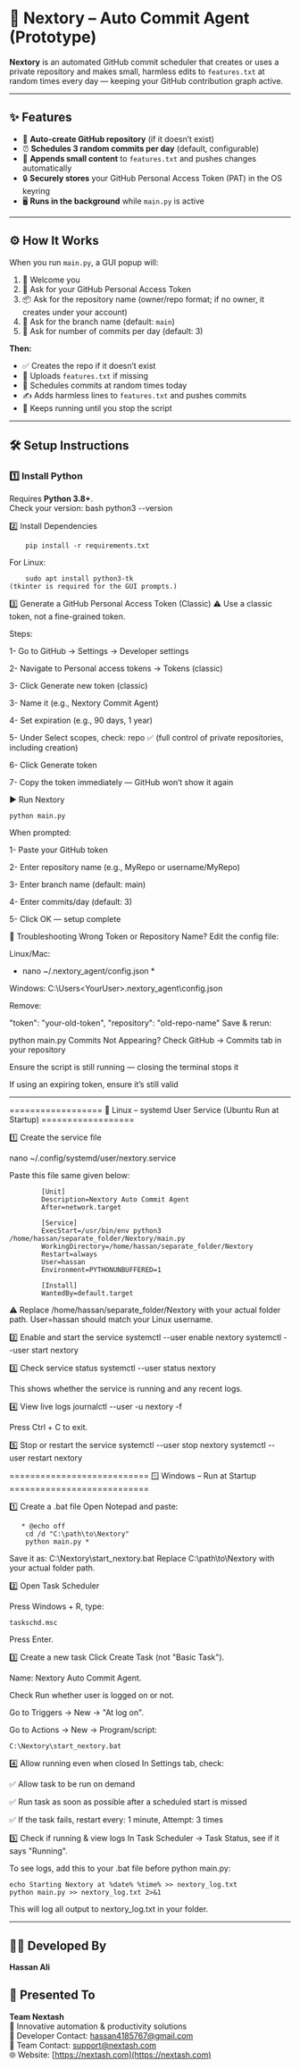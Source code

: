# 🚀 Nextory – Auto Commit Agent (Prototype)

**Nextory** is an automated GitHub commit scheduler that creates or uses a private repository and makes small, harmless edits to `features.txt` at random times every day — keeping your GitHub contribution graph active.

---

## ✨ Features
- 📂 **Auto-create GitHub repository** (if it doesn’t exist)  
- ⏰ **Schedules 3 random commits per day** (default, configurable)  
- 📝 **Appends small content** to `features.txt` and pushes changes automatically  
- 🔒 **Securely stores** your GitHub Personal Access Token (PAT) in the OS keyring  
- 🖥 **Runs in the background** while `main.py` is active  

---

## ⚙ How It Works
When you run `main.py`, a GUI popup will:

1. 👋 Welcome you  
2. 🔑 Ask for your GitHub Personal Access Token  
3. 📦 Ask for the repository name (owner/repo format; if no owner, it creates under your account)  
4. 🌿 Ask for the branch name (default: `main`)  
5. 📆 Ask for number of commits per day (default: 3)  

**Then:**
- ✅ Creates the repo if it doesn’t exist  
- 📄 Uploads `features.txt` if missing  
- 🎯 Schedules commits at random times today  
- ✍ Adds harmless lines to `features.txt` and pushes commits  
- 🔄 Keeps running until you stop the script  

---

## 🛠 Setup Instructions

### 1️⃣ Install Python
Requires **Python 3.8+**.  
Check your version:
bash
python3 --version


2️⃣ Install Dependencies

        pip install -r requirements.txt


For Linux:


        sudo apt install python3-tk
    (tkinter is required for the GUI prompts.)


3️⃣ Generate a GitHub Personal Access Token (Classic)
    ⚠ Use a classic token, not a fine-grained token.

Steps:

1- Go to GitHub → Settings → Developer settings

2- Navigate to Personal access tokens → Tokens (classic)

3- Click Generate new token (classic)

3- Name it (e.g., Nextory Commit Agent)

4- Set expiration (e.g., 90 days, 1 year)

5- Under Select scopes, check:
    repo ✅ (full control of private repositories, including creation)

6- Click Generate token

7- Copy the token immediately — GitHub won’t show it again


▶️ Run Nextory

    python main.py

When prompted:

1- Paste your GitHub token

2- Enter repository name (e.g., MyRepo or username/MyRepo)

3- Enter branch name (default: main)

4- Enter commits/day (default: 3)

5- Click OK — setup complete


🐞 Troubleshooting
Wrong Token or Repository Name?
Edit the config file:

Linux/Mac:
* nano ~/.nextory_agent/config.json *

Windows:
C:\Users\<YourUser>\.nextory_agent\config.json

Remove:

"token": "your-old-token",
"repository": "old-repo-name"
Save & rerun:


python main.py
Commits Not Appearing?
Check GitHub → Commits tab in your repository

Ensure the script is still running — closing the terminal stops it

If using an expiring token, ensure it’s still valid

-------------------------------------------------------------------------------------------------

==================  🐧 Linux – systemd User Service (Ubuntu Run at Startup)  ==================

1️⃣ Create the service file

nano ~/.config/systemd/user/nextory.service

Paste this file same given below:


            [Unit]
            Description=Nextory Auto Commit Agent
            After=network.target

            [Service]
            ExecStart=/usr/bin/env python3 /home/hassan/separate_folder/Nextory/main.py
            WorkingDirectory=/home/hassan/separate_folder/Nextory
            Restart=always
            User=hassan
            Environment=PYTHONUNBUFFERED=1

            [Install]
            WantedBy=default.target 


⚠ Replace /home/hassan/separate_folder/Nextory with your actual folder path.
User=hassan should match your Linux username.


2️⃣ Enable and start the service
    systemctl --user enable nextory
    systemctl --user start nextory

3️⃣ Check service status
    systemctl --user status nextory

This shows whether the service is running and any recent logs.

4️⃣ View live logs
    journalctl --user -u nextory -f

Press Ctrl + C to exit.

5️⃣ Stop or restart the service
    systemctl --user stop nextory
    systemctl --user restart nextory


===========================  🪟 Windows – Run at Startup  ===========================

1️⃣ Create a .bat file
Open Notepad and paste:


       * @echo off
        cd /d "C:\path\to\Nextory"
        python main.py *

Save it as:
    C:\Nextory\start_nextory.bat
Replace C:\path\to\Nextory with your actual folder path.

2️⃣ Open Task Scheduler

Press Windows + R, type:

    taskschd.msc 
Press Enter.

3️⃣ Create a new task
Click Create Task (not "Basic Task").

Name: Nextory Auto Commit Agent.

Check Run whether user is logged on or not.

Go to Triggers → New → "At log on".

Go to Actions → New → Program/script:


    C:\Nextory\start_nextory.bat

4️⃣ Allow running even when closed
In Settings tab, check:

✅ Allow task to be run on demand

✅ Run task as soon as possible after a scheduled start is missed

✅ If the task fails, restart every: 1 minute, Attempt: 3 times

5️⃣ Check if running & view logs
In Task Scheduler → Task Status, see if it says "Running".

To see logs, add this to your .bat file before python main.py:


    echo Starting Nextory at %date% %time% >> nextory_log.txt
    python main.py >> nextory_log.txt 2>&1

This will log all output to nextory_log.txt in your folder.




---

## 👨‍💻 Developed By
**Hassan Ali**

## 🎯 Presented To
**Team Nextash**  
🚀 Innovative automation & productivity solutions  
📧 Developer Contact: hassan4185767@gmail.com  
📧 Team Contact: support@nextash.com  
🌐 Website: [https://nextash.com](https://nextash.com)